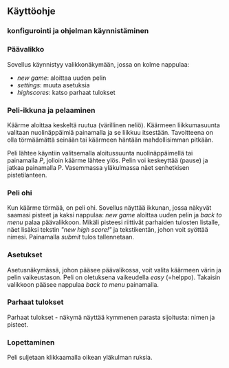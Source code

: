 ## Käyttöohje

### konfigurointi ja ohjelman käynnistäminen

### Päävalikko

Sovellus käynnistyy valikkonäkymään, jossa on kolme nappulaa: 

- *new game*: aloittaa uuden pelin
- *settings*: muuta asetuksia
- *highscores*: katso parhaat tulokset 

### Peli-ikkuna ja pelaaminen

Käärme aloittaa keskeltä ruutua (värillinen neliö). Käärmeen liikkumasuunta valitaan nuolinäppäimiä painamalla ja se liikkuu itsestään. Tavoitteena on olla törmäämättä seinään tai käärmeen häntään mahdollisimman pitkään.

Peli lähtee käyntiin valitsemalla aloitussuunta nuolinäppäimellä tai painamalla *P*, jolloin käärme lähtee ylös. Pelin voi keskeyttää (pause) ja jatkaa painamalla P. Vasemmassa yläkulmassa näet senhetkisen pistetilanteen.

### Peli ohi

Kun käärme törmää, on peli ohi. Sovellus näyttää ikkunan, jossa näkyvät saamasi pisteet ja kaksi nappulaa: *new game* aloittaa uuden pelin ja *back to menu* palaa päävalikkoon. Mikäli pisteesi riittivät parhaiden tulosten listalle, näet lisäksi tekstin *"new high score!"* ja tekstikentän, johon voit syöttää nimesi. Painamalla *submit* tulos tallennetaan.

### Asetukset

Asetusnäkymässä, johon pääsee päävalikossa, voit valita käärmeen värin ja pelin vaikeustason. Peli on oletuksena vaikeudella *easy* (=helppo). Takaisin valikkoon pääsee nappulaa *back to menu* painamalla.

### Parhaat tulokset

Parhaat tulokset - näkymä näyttää kymmenen parasta sijoitusta: nimen ja pisteet.

### Lopettaminen

Peli suljetaan klikkaamalla oikean yläkulman ruksia.
